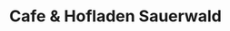 ---
title: "Cafe & Hofladen Sauerwald"
url: /schoenefeld/cafe-und-hofladen-sauerwald/
shop: Hofladen
---